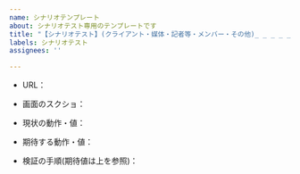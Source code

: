 ```yaml
---
name: シナリオテンプレート
about: シナリオテスト専用のテンプレートです
title: "【シナリオテスト】(クライアント・媒体・記者等・メンバー・その他)_ _ _ _ _ "
labels: シナリオテスト
assignees: ''

---
```


- URL：

- 画面のスクショ：

- 現状の動作・値：

- 期待する動作・値：

- 検証の手順(期待値は上を参照)：
